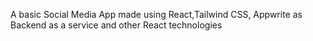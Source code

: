 A basic Social Media App made using React,Tailwind CSS, Appwrite as Backend as a service and other React technologies

 
 
